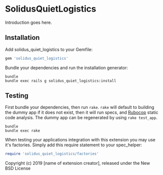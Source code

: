 SolidusQuietLogistics
=====================

Introduction goes here.

Installation
------------

Add solidus_quiet_logistics to your Gemfile:

```ruby
gem 'solidus_quiet_logistics'
```

Bundle your dependencies and run the installation generator:

```shell
bundle
bundle exec rails g solidus_quiet_logistics:install
```

Testing
-------

First bundle your dependencies, then run `rake`. `rake` will default to building the dummy app if it does not exist, then it will run specs, and [Rubocop](https://github.com/bbatsov/rubocop) static code analysis. The dummy app can be regenerated by using `rake test_app`.

```shell
bundle
bundle exec rake
```

When testing your applications integration with this extension you may use it's factories.
Simply add this require statement to your spec_helper:

```ruby
require 'solidus_quiet_logistics/factories'
```

Copyright (c) 2019 [name of extension creator], released under the New BSD License
